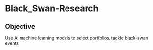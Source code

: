 # Black_Swan-Research

## Objective

Use AI machine learning models to select portfolios, tackle black-swan events
